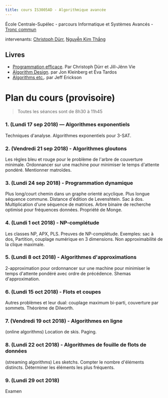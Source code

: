 ```yaml
---
title: cours IS3005AD - Algorithmique avancée
---
```


École Centrale-Supélec - parcours Informatique et Systèmes Avancés - [Tronc commun](http://www.isia.ecp.fr/welcome_to_www_ecp_fr_cms_site_isia/isia___formation/cours_tronc_commun)

intervenants: [Christoph Dürr](http://www-desir.lip6.fr/~durrc/), [Nguyễn Kim Thắng](https://www.ibisc.univ-evry.fr/~thang/)

## Livres

- [Programmation efficace](http://tryalgo.org/book/). Par Christoph Dürr et Jill-Jênn Vie
- [Algorithm Design](http://www.cs.princeton.edu/~wayne/kleinberg-tardos/). par Jon Kleinberg et Éva Tardos
- [Algorithms etc.](http://jeffe.cs.illinois.edu/teaching/algorithms/). par Jeff Erickson

# Plan du cours (provisoire)

> Toutes les séances sont de 8h30 à 11h45

### 1. (Lundi 17 sep 2018) — Algorithmes exponentiels

Techniques d'analyse. Algorithmes exponentiels pour 3-SAT.

### 2. (Vendredi 21 sep 2018) - Algorithmes gloutons

Les règles bleu et rouge pour le problème de l'arbre de couverture minimale.  Ordonnancer sur une machine pour minimiser le temps d'attente pondéré.  Mentionner matroïdes.

### 3. (Lundi 24 sep 2018) - Programmation dynamique

Plus long/court chemin dans un graphe orienté acyclique.  Plus longue séquence commune. Distance d'édition de Levenshtein. Sac à dos.  Multiplication d'une séquence de matrices.  Arbre binaire de recherche optimisé pour fréquences données. Propriété de Monge.

### 4. (Lundi 1 oct 2018) - NP-complétude

Les classes NP, APX, PLS.  Preuves de NP-complétude. Exemples: sac à dos, Partition, couplage numérique en 3 dimensions.  Non approximabilité de la clique maximale.

### 5. (Lundi 8 oct 2018) - Algorithmes d'approximations

2-approximation pour ordonnancer sur une machine pour minimiser le temps d'attente pondéré avec ordre de précédence.  Shemas d'approximation.

### 6. (Lundi 15 oct 2018) - Flots et coupes

Autres problèmes et leur dual: couplage maximum bi-parti, couverture par sommets.  Théorème de Dilworth.

### 7. (Vendredi 19 oct 2018) - Algorithmes en ligne

(online algorithms)  Location de skis.  Paging.

### 8. (Lundi 22 oct 2018) - Algorithmes de fouille de flots de données

(streaming algorithms) Les sketchs. Compter le nombre d'éléments distincts. Déterminer les éléments les plus fréquents.

### 9. (Lundi 29 oct 2018)

Examen

